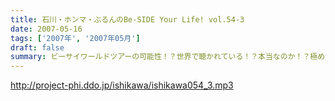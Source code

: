 ```yaml
---
title: 石川・ホンマ・ぶるんのBe-SIDE Your Life! vol.54-3
date: 2007-05-16
tags: ['2007年', '2007年05月']
draft: false
summary: ビーサイワールドツアーの可能性！？世界で聴かれている！？本当なのか！？極めてドメスティックな仕事・生活をしている、我らがビーサイスタッフ・・・海外からのあなたのメールお待ちしています。（↑ネタふりではなく・・・）NAMAE
---
```


http://project-phi.ddo.jp/ishikawa/ishikawa054_3.mp3
